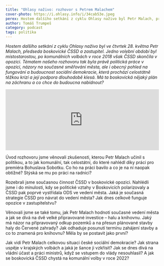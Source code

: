 ```yaml
---
title: "Ohlasy naživo: rozhovor s Petrem Malachem"
cover-photo: https://i.ohlasy.info/i/34cab53e.jpeg
perex: Hostem dalšího setkání z cyklu Ohlasy naživo byl Petr Malach, předseda boskovické ČSSD a zastupitel. Tématem našeho rozhovoru byla práce v opozici, názory na současné směřování města, ale i obecný pohled na budoucnost sociální demokracie.
author: Tomáš Trumpeš
category: podcast
tags: politika
---
```


*Hostem dalšího setkání z cyklu Ohlasy naživo byl ve čtvrtek 28. května Petr Malach, předseda boskovické ČSSD a zastupitel. Jedno volební období byl místostarostou, po komunálních volbách v roce 2018 však ČSSD skončila v opozici. Tématem našeho rozhovoru tak byla právě politická práce v opozici, názory na současné směřování města, ale i obecný pohled na fungování a budoucnost sociální demokracie, která prochází celostátně těžkou krizí a její podpora dlouhodobě klesá. Má ta boskovická nějaký plán na záchranu a co chce do budoucna nabídnout?*

<iframe sandbox="allow-scripts allow-top-navigation" scrolling="no" width="100%" height="200" frameborder="0" src="https://embed.radiopublic.com/e?if=ohlasy-podcast-6nVazZ&ge=s1!4ec1d984d4b875e64d3851c9e6be91b43dc739cf"></iframe>

Úvod rozhovoru jsme věnovali zkušenosti, kterou Petr Malach učinil s politikou, a to jak komunální, tak celostátní, do které nahlédl díky práci pro premiéra Bohuslava Sobotku. Co ho na práci bavilo a co je na ní naopak obtížné? Stýská se mu po práci na radnici?

Rozebrali jsme současnou činnost ČSSD v boskovické opozici. Nahlédli jsme i do minulosti, kdy se politické vztahy v Boskovicích polarizovaly a ČSSD pak poprvé vystřídala ODS ve vedení města. Jaká je současná strategie ČSSD pro návrat do vedení města? Jak dnes celkově funguje opozice v zastupitelstvu?

Věnovali jsme se také tomu, jak Petr Malach hodnotí současné vedení města a jak se dívá na dvě velké připravované investice – halu a knihovnu. Jaký má názor na připravovaný odkup pozemků a na přesun plánované stavby haly do Červené zahrady? Jak odhaduje posunutí termínu zahájení stavby a co to znamená pro knihovnu? Měla by se postavit jako první?

Jak vidí Petr Malach celkovou situaci české sociální demokracie? Jak strana uspěje v krajských volbách a jaká je šance ji vzkřísit? Jak se dnes dívá na vládní účast a práci ministrů, když se vstupem do vlády nesouhlasil? A jak se boskovická ČSSD chystá na komunální volby v roce 2022?
